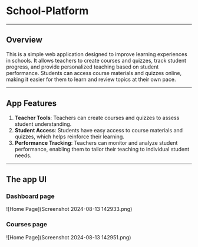 ﻿# School-Platform
 ---
## Overview
This is a simple web application designed to improve learning experiences in schools. It allows teachers to create courses and quizzes, track student progress, and provide personalized teaching based on student performance. Students can access course materials and quizzes online, making it easier for them to learn and review topics at their own pace.

---

## App Features
1. **Teacher Tools**: Teachers can create courses and quizzes to assess student understanding.
2. **Student Access**: Students have easy access to course materials and quizzes, which helps reinforce their learning.
3. **Performance Tracking**: Teachers can monitor and analyze student performance, enabling them to tailor their teaching to individual student needs.

---

## The app UI

###  Dashboard page
![Home Page](Screenshot 2024-08-13 142933.png)


###  Courses page
![Home Page](Screenshot 2024-08-13 142951.png)
